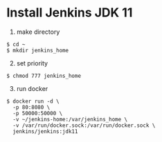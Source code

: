 # Install Jenkins JDK 11    

1. make directory 
```shell
$ cd ~   
$ mkdir jenkins_home
```

2. set priority
```shell
$ chmod 777 jenkins_home
```

3. run docker 
```shell  
$ docker run -d \
  -p 80:8080 \
  -p 50000:50000 \
  -v ~/jenkins-home:/var/jenkins_home \
  -v /var/run/docker.sock:/var/run/docker.sock \
  jenkins/jenkins:jdk11  
  ```
